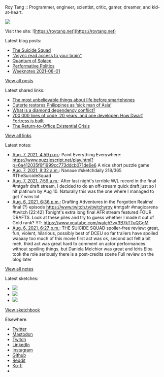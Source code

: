 Roy Tang :: Programmer, engineer, scientist, critic, gamer, dreamer, and kid-at-heart.

![](https://roytang.net/static/img/profile.jpg)

Visit the site: ![https://roytang.net](https://roytang.net)

Latest blog posts:

- [The Suicide Squad](https://roytang.net/2021/08/the-suicide-squad/)
- [&quot;Async read access to your brain&quot;](https://roytang.net/2021/08/async-read-access/)
- [Quantum of Solace](https://roytang.net/2021/08/quantum-of-solace/)
- [Performative Politics](https://roytang.net/2021/08/performative-politics/)
- [Weeknotes 2021-08-01](https://roytang.net/2021/08/weeknotes-2021-08-01/)

[View all posts](https://roytang.net/blog)

Latest shared links:

- [The most unbelievable things about life before smartphones](https://roytang.net/2021/08/the-most-unbelievable-things-about-life-before-smartphones/)
- [Duterte restores Philippines as ‘sick man of Asia’](https://roytang.net/2021/08/duterte-restores-philippines-as-sick-man-of-asia/)
- [What is a diamond dependency conflict?](https://roytang.net/2021/08/what-is-a-diamond-dependency-conflict/)
- [700,000 lines of code, 20 years, and one developer: How Dwarf Fortress is built](https://roytang.net/2021/08/700000-lines-of-code-20-years-and-one-developer-how-dwarf-fortress-is-built/)
- [The Return-to-Office Existential Crisis](https://roytang.net/2021/07/the-return-to-office-existential-crisis/)

[View all links](https://roytang.net/links)

Latest notes:

- [Aug. 7, 2021, 4:59 p.m.](https://roytang.net/2021/08/eadcdf2ad2ac11d0a9314a65ab108d4e/): Paint Everything Everywhere: https://www.puzzlescript.net/play.html?p=6a412035f6f1999cc773ddcb071de6e6 A nice short puzzle game
- [Aug. 7, 2021, 8:32 a.m.](https://roytang.net/2021/08/1423804243601879042/): Nanaue #sketchdaily 218/365 #TheSuicideSquad
- [Aug. 7, 2021, 7:59 a.m.](https://roytang.net/2021/08/1423796016222937090/): After last night&#x27;s terrible W/L record in the final #mtgafr draft stream, I decided to do an off-stream quick draft just so I hit platinum by Aug 10. Naturally this was the one where I managed to get 7 wins lol
- [Aug. 6, 2021, 6:36 p.m.](https://roytang.net/2021/08/1423593848127770630/): Drafting Adventures in the Forgotten Realms! final (?) episode https://www.twitch.tv/twitchyroy #mtgafr #magicarena #twitch [22:42] Tonight&#x27;s extra long final AFR stream featured FOUR DRAFTS. Look at these piles and try to guess whether I made it out of Gold rank? YT: https://www.youtube.com/watch?v=3B7kTTuQGgM
- [Aug. 6, 2021, 6:27 p.m.](https://roytang.net/2021/08/12cbfc5fe2bf124a832da481095c364b/): THE SUICIDE SQUAD spoiler-free review: great, fun, violent, hilarious, possibly best of DCEU so far trailers have spoiled waaaay too much of this movie first act was ok, second act felt a bit meh, third act was great hard to comment on actor performances without spoiling things, but Daniela Melchior was great and Idris Elba took the role seriously there is a post-credits scene Full review on the blog later

[View all notes](https://roytang.net/notes)

Latest sketches:


- ![](https://roytang.net/media/cache/70/88/7088777b69c75172a47f2c9a404623a9.jpg)
- ![](https://roytang.net/media/cache/01/03/0103a4b3a40155659602e5eadd556f26.jpg)
- ![](https://roytang.net/media/cache/8b/36/8b368cfebc39725d1397da88978cbbd0.jpg)

[View sketchbook](https://roytang.net/albums/sketchbook)


Elsewhere:

- [Twitter](https://twitter.com/roytang)
- [Mastodon](https://mastodon.technology/@roytang)
- [Twitch](https://twitch.tv/twitchyroy)
- [LinkedIn](https://www.linkedin.com/in/roytang)
- [Instagram](https://instagram.com/roytang0400)
- [Github](https://github.com/roytang)
- [Reddit](https://reddit.com/u/hungryroy)
- [Ko-fi](https://ko-fi.com/roytang)
- [](mailto:hello@roytang.net)